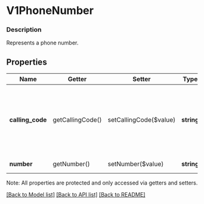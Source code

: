 # V1PhoneNumber

### Description

Represents a phone number.

## Properties
Name | Getter | Setter | Type | Description | Notes
------------ | ------------- | ------------- | ------------- | ------------- | -------------
**calling_code** | getCallingCode() | setCallingCode($value) | **string** | The phone number&#39;s international calling code. For US phone numbers, this value is +1. | 
**number** | getNumber() | setNumber($value) | **string** | The phone number. | 

Note: All properties are protected and only accessed via getters and setters.

[[Back to Model list]](../../README.md#documentation-for-models) [[Back to API list]](../../README.md#documentation-for-api-endpoints) [[Back to README]](../../README.md)

